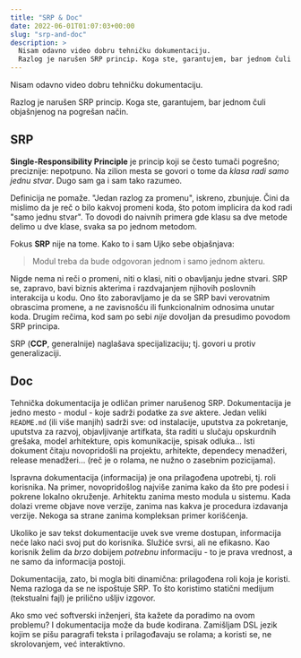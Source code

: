 ```yaml
---
title: "SRP & Doc"
date: 2022-06-01T01:07:03+00:00
slug: "srp-and-doc"
description: >
  Nisam odavno video dobru tehničku dokumentaciju.
  Razlog je narušen SRP princip. Koga ste, garantujem, bar jednom čuli objašnjenog na pogrešan način.
---
```


Nisam odavno video dobru tehničku dokumentaciju.

Razlog je narušen SRP princip. Koga ste, garantujem, bar jednom čuli objašnjenog na pogrešan način.

## SRP

**Single-Responsibility Principle** je princip koji se često tumači pogrešno; preciznije: nepotpuno. Na zilion mesta se govori o tome da _klasa radi samo jednu stvar_. Dugo sam ga i sam tako razumeo.

Definicija ne pomaže. "Jedan razlog za promenu", iskreno, zbunjuje. Čini da mislimo da je reč o bilo kakvoj promeni koda, što potom implicira da kod radi "samo jednu stvar". To dovodi do naivnih primera gde klasu sa dve metode delimo u dve klase, svaka sa po jednom metodom.

Fokus **SRP** nije na tome. Kako to i sam Ujko sebe objašnjava:

> Modul treba da bude odgovoran jednom i samo jednom akteru.

Nigde nema ni reči o promeni, niti o klasi, niti o obavljanju jedne stvari. SRP se, zapravo, bavi biznis akterima i razdvajanjem njihovih poslovnih interakcija u kodu. Ono što zaboravljamo je da se SRP bavi verovatnim obrascima promene, a ne zavisnošću ili funkcionalnim odnosima unutar koda. Drugim rečima, kod sam po sebi _nije_ dovoljan da presudimo povodom SRP principa.

SRP (**CCP**, generalnije) naglašava specijalizaciju; tj. govori u protiv generalizaciji.

## Doc

Tehnička dokumentacija je odličan primer narušenog SRP. Dokumentacija je jedno mesto - modul - koje sadrži podatke za _sve_ aktere. Jedan veliki `README.md` (ili više manjih) sadrži sve: od instalacije, uputstva za pokretanje, uputstva za razvoj, objavljivanje artifkata, šta raditi u slučaju opskurdnih grešaka, model arhitekture, opis komunikacije, spisak odluka... Isti dokument čitaju novopridošli na projektu, arhitekte, dependecy menadžeri, release menadžeri... (reč je o rolama, ne nužno o zasebnim pozicijama).

Ispravna dokumentacija (informacija) je ona prilagođena upotrebi, tj. roli korisnika. Na primer, novopridošlog najviše zanima kako da što pre podesi i pokrene lokalno okruženje. Arhitektu zanima mesto modula u sistemu. Kada dolazi vreme objave nove verzije, zanima nas kakva je procedura izdavanja verzije. Nekoga sa strane zanima kompleksan primer korišćenja.

Ukoliko je sav tekst dokumentacije uvek sve vreme dostupan, informacija neće lako naći svoj put do korisnika. Služiće svrsi, ali ne efikasno. Kao korisnik želim da _brzo_ dobijem _potrebnu_ informaciju - to je prava vrednost, a ne samo da informacija postoji.

Dokumentacija, zato, bi mogla biti dinamična: prilagođena roli koja je koristi. Nema razloga da se ne ispoštuje SRP. To što koristimo statični medijum (tekstualni fajl) je prilično ušljiv izgovor.

Ako smo već softverski inženjeri, šta kažete da poradimo na ovom problemu? I dokumentacija može da bude kodirana. Zamišljam DSL jezik kojim se pišu paragrafi teksta i prilagođavaju se rolama; a koristi se, ne skrolovanjem, već interaktivno.
